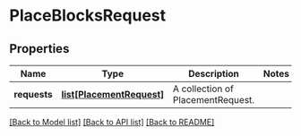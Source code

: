 # PlaceBlocksRequest


## Properties
Name | Type | Description | Notes
------------ | ------------- | ------------- | -------------
**requests** | [**list[PlacementRequest]**](PlacementRequest.md) | A collection of PlacementRequest. | 

[[Back to Model list]](../README.md#documentation-for-models) [[Back to API list]](../README.md#documentation-for-api-endpoints) [[Back to README]](../README.md)


